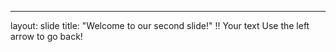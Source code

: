 ---
layout: slide
title: "Welcome to our second slide!"
!!
Your text
Use the left arrow to go back!
